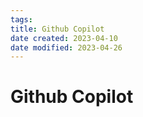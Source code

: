 ```yaml
---
tags: 
title: Github Copilot
date created: 2023-04-10
date modified: 2023-04-26
---
```


# Github Copilot
